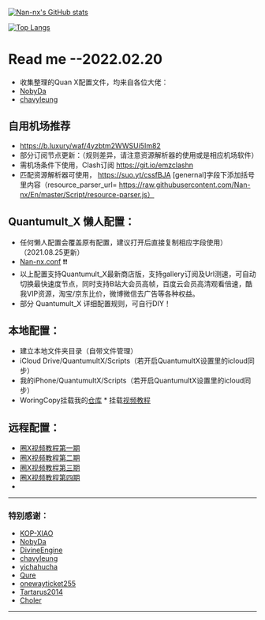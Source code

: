 [![Nan-nx's GitHub stats](https://github-readme-stats.vercel.app/api?username=Nan-nx&show_icons=true&count_private=true&theme=vue)](https://github.com/Nan-nx/En)

[![Top Langs](https://github-readme-stats.vercel.app/api/top-langs/?username=Nan-nx&layout=compact&theme=vue)](https://github.com/Nan-nx)


#  Read me --2022.02.20

* 收集整理的Quan X配置文件，均来自各位大佬：
*  [NobyDa](https://github.com/NobyDa)
*  [chavyleung](https://github.com/chavyleung)

##  自用机场推荐

* https://b.luxury/waf/4yzbtm2WWSUi5Im82
* 部分订阅节点更新：（规则差异，请注意资源解析器的使用或是相应机场软件）
* 需机场条件下使用，Clash订阅 https://git.io/emzclashn
* 匹配资源解析器可使用， https://suo.yt/cssfBJA  [genernal]字段下添加括号里内容（resource_parser_url= https://raw.githubusercontent.com/Nan-nx/En/master/Script/resource-parser.js）

## Quantumult_X 懒人配置：

* 任何懒人配置会覆盖原有配置，建议打开后直接复制相应字段使用）（2021.08.25更新）
* [Nan-nx.conf](https://raw.githubusercontent.com/Nan-nx/En/master/Nan-nx.conf) ❗❗
* 以上配置支持Quantumult_X最新商店版，支持gallery订阅及Url测速，可自动切换最快速度节点，同时支持B站大会员高帧，百度云会员高清观看倍速，酷我VIP资源，淘宝/京东比价，微博微信去广告等各种权益。
*  部分 Quantumult_X 详细配置规则，可自行DIY！

## 本地配置：
* 建立本地文件夹目录（自带文件管理）
* iCloud Drive/QuantumultX/Scripts（若开启QuantumultX设置里的icloud同步）
* 我的iPhone/QuantumultX/Scripts（若开启QuantumultX设置里的icloud同步）
* WoringCopy挂载我的[仓库]()  * 挂载[视频教程](https://m.youtube.com/watch?t=3s&v=inCQFnDmRLo)

## 远程配置：
* [圈X视频教程第一期](https://youtu.be/G1oUtOA1J2w)
* [圈X视频教程第二期](https://youtu.be/pLZDK9SACLQ)
* [圈X视频教程第三期](https://youtu.be/kKa26Fj0MJA)
* [圈X视频教程第四期](https://youtu.be/_8_xnEQHGbM)
* 

---------------------------------------------------------------------------------------------------------------------------------------------------------------------------------

### 特别感谢：

*  [KOP-XIAO](https://github.com/KOP-XIAO) 
*  [NobyDa](https://github.com/NobyDa)
*  [DivineEngine](https://github.com/DivineEngine) 
*  [chavyleung](https://github.com/chavyleung) 
*  [yichahucha](https://github.com/yichahucha) 
*  [Qure](https://github.com/Koolson/Qure)
*  [onewayticket255](https://github.com/onewayticket255)
*  [Tartarus2014](https://github.com/Tartarus2014) 
*  [Choler](https://github.com/Choler) 
 
---------------------------------------------------------------------------------------------------------------------------------------------------------------------------------
